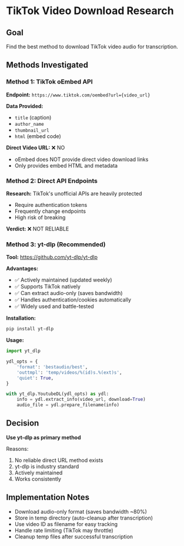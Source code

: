 # TikTok Video Download Research

## Goal
Find the best method to download TikTok video audio for transcription.

## Methods Investigated

### Method 1: TikTok oEmbed API
**Endpoint:** `https://www.tiktok.com/oembed?url={video_url}`

**Data Provided:**
- `title` (caption)
- `author_name`
- `thumbnail_url`
- `html` (embed code)

**Direct Video URL:** ❌ NO
- oEmbed does NOT provide direct video download links
- Only provides embed HTML and metadata

### Method 2: Direct API Endpoints
**Research:** TikTok's unofficial APIs are heavily protected
- Require authentication tokens
- Frequently change endpoints
- High risk of breaking

**Verdict:** ❌ NOT RELIABLE

### Method 3: yt-dlp (Recommended)
**Tool:** https://github.com/yt-dlp/yt-dlp

**Advantages:**
- ✅ Actively maintained (updated weekly)
- ✅ Supports TikTok natively
- ✅ Can extract audio-only (saves bandwidth)
- ✅ Handles authentication/cookies automatically
- ✅ Widely used and battle-tested

**Installation:**
```bash
pip install yt-dlp
```

**Usage:**
```python
import yt_dlp

ydl_opts = {
    'format': 'bestaudio/best',
    'outtmpl': 'temp/videos/%(id)s.%(ext)s',
    'quiet': True,
}

with yt_dlp.YoutubeDL(ydl_opts) as ydl:
    info = ydl.extract_info(video_url, download=True)
    audio_file = ydl.prepare_filename(info)
```

## Decision

**Use yt-dlp as primary method**

Reasons:
1. No reliable direct URL method exists
2. yt-dlp is industry standard
3. Actively maintained
4. Works consistently

## Implementation Notes

- Download audio-only format (saves bandwidth ~80%)
- Store in temp directory (auto-cleanup after transcription)
- Use video ID as filename for easy tracking
- Handle rate limiting (TikTok may throttle)
- Cleanup temp files after successful transcription

